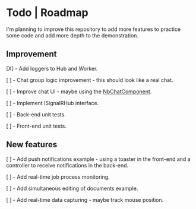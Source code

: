 # Todo | Roadmap

I'm planning to improve this repository to add more features to practice some code and add more depth to the demonstration.

## Improvement

[X] - Add loggers to Hub and Worker.

[ ] - Chat group logic improvement - this should look like a real chat.

[ ] - Improve chat UI - maybe using the [NbChatComponent](https://akveo.github.io/nebular/docs/components/chat-ui/overview#nbchatcomponent).

[ ] - Implement ISignalRHub interface.

[ ] - Back-end unit tests.

[ ] - Front-end unit tests.

## New features

[ ] - Add push notifications example - using a toaster in the front-end and a controller to receive notifications in the back-end.

[ ] - Add real-time job process monitoring.

[ ] - Add simultaneous editing of documents example.

[ ] - Add real-time data capturing - maybe track mouse position.
